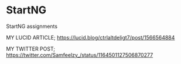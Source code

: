 # StartNG
StartNG assignments


MY LUCID ARTICLE;
https://lucid.blog/ctrlaltdeligt7/post/1566564884

MY TWITTER POST;
https://twitter.com/Samfeelzy_/status/1164501127506870277
